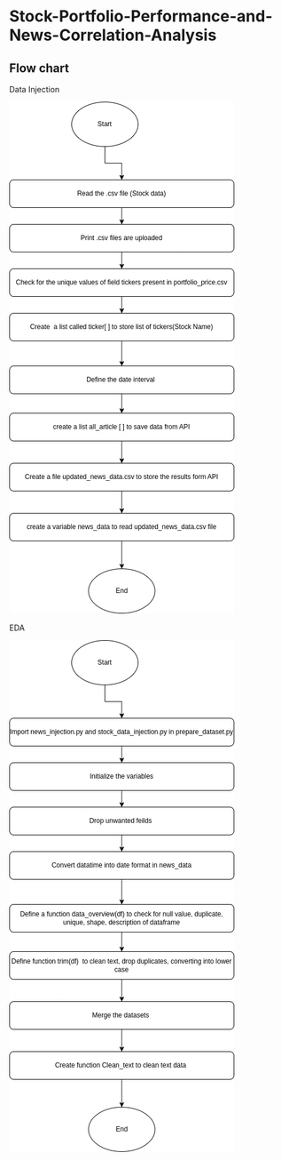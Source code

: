 # Stock-Portfolio-Performance-and-News-Correlation-Analysis


## Flow chart 
Data Injection 


![alt text](Data_injection.drawio.png)

EDA

![alt text](EDA.drawio.png)

